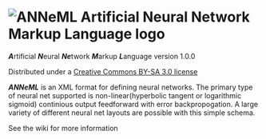![ANNeML Artificial Neural Network Markup Language logo](http://adam-lara.com/wp-content/uploads/2013/10/ANNeML.gif)
======

***A***rtificial ***N***eural ***Ne***twork ***M***arkup ***L***anguage version 1.0.0

Distributed under a <a href="http://creativecommons.org/licenses/by-sa/3.0/deed.en_US" target="_BLANK">Creative Commons BY-SA 3.0 license</a>

***ANNeML*** is an XML format for defining neural networks. The primary type of neural net supported is non-linear(hyperbolic tangent
or logarithmic sigmoid) continious output feedforward with error backpropogation. A large variety of different neural net
layouts are possible with this simple schema.

<a hred="https://github.com/adam-nnl/ANNeML/wiki" target="_BLANK">See the wiki for more information</a>
